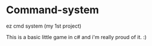 # Command-system
ez cmd system (my 1st project)

This is a basic little game in c# and i'm really proud of it. :)
